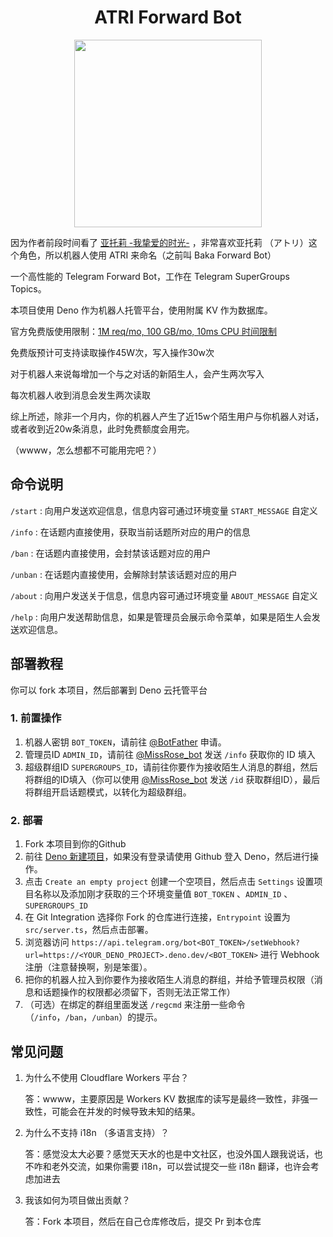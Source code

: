 <div align="center">
<h1>ATRI Forward Bot</h1>
<img src="https://lain.bgm.tv/r/400/pic/cover/l/46/f8/297264_Llz6w.jpg" alt="" height="300">
</div>

因为作者前段时间看了 [亚托莉 -我挚爱的时光-](https://bangumi.tv/subject/297264) ，非常喜欢亚托莉 （アトリ）这个角色，所以机器人使用 ATRI 来命名（之前叫 Baka Forward Bot）

一个高性能的 Telegram Forward Bot，工作在 Telegram SuperGroups Topics。

本项目使用 Deno 作为机器人托管平台，使用附属 KV 作为数据库。

官方免费版使用限制：[1M req/mo, 100 GB/mo, 10ms CPU 时间限制](https://deno.com/deploy/pricing)

免费版预计可支持读取操作45W次，写入操作30w次

对于机器人来说每增加一个与之对话的新陌生人，会产生两次写入

每次机器人收到消息会发生两次读取

综上所述，除非一个月内，你的机器人产生了近15w个陌生用户与你机器人对话，或者收到近20w条消息，此时免费额度会用完。

（wwww，怎么想都不可能用完吧？）

## 命令说明

`/start` : 向用户发送欢迎信息，信息内容可通过环境变量 `START_MESSAGE` 自定义

`/info` : 在话题内直接使用，获取当前话题所对应的用户的信息

`/ban` : 在话题内直接使用，会封禁该话题对应的用户

`/unban` : 在话题内直接使用，会解除封禁该话题对应的用户

`/about` : 向用户发送关于信息，信息内容可通过环境变量 `ABOUT_MESSAGE` 自定义

`/help` : 向用户发送帮助信息，如果是管理员会展示命令菜单，如果是陌生人会发送欢迎信息。

## 部署教程

你可以 fork 本项目，然后部署到 Deno 云托管平台

### 1. 前置操作

1. 机器人密钥 `BOT_TOKEN`，请前往 [@BotFather](https://t.me/BotFather) 申请。
2. 管理员ID `ADMIN_ID`，请前往 [@MissRose_bot](https://t.me/MissRose_bot) 发送 `/info` 获取你的 ID 填入
3. 超级群组ID `SUPERGROUPS_ID`，请前往你要作为接收陌生人消息的群组，然后将群组的ID填入（你可以使用 [@MissRose_bot](https://t.me/MissRose_bot) 发送 `/id` 获取群组ID），最后将群组开启话题模式，以转化为超级群组。

### 2. 部署

1. Fork 本项目到你的Github
2. 前往 [Deno 新建项目](https://dash.deno.com/new)，如果没有登录请使用 Github 登入 Deno，然后进行操作。
3. 点击 `Create an empty project` 创建一个空项目，然后点击 `Settings` 设置项目名称以及添加刚才获取的三个环境变量值 `BOT_TOKEN` 、`ADMIN_ID` 、`SUPERGROUPS_ID`
4. 在 Git Integration 选择你 Fork 的仓库进行连接，`Entrypoint` 设置为 `src/server.ts`，然后点击部署。
4. 浏览器访问 `https://api.telegram.org/bot<BOT_TOKEN>/setWebhook?url=https://<YOUR_DENO_PROJECT>.deno.dev/<BOT_TOKEN>` 进行 Webhook 注册（注意替换啊，别是笨蛋）。
5. 把你的机器人拉入到你要作为接收陌生人消息的群组，并给予管理员权限（消息和话题操作的权限都必须留下，否则无法正常工作）
6. （可选）在绑定的群组里面发送 `/regcmd` 来注册一些命令（`/info`，`/ban`，`/unban`）的提示。

## 常见问题

1. 为什么不使用 Cloudflare Workers 平台？

    答：wwww，主要原因是 Workers KV 数据库的读写是最终一致性，非强一致性，可能会在并发的时候导致未知的结果。

2. 为什么不支持 i18n （多语言支持）？

    答：感觉没太大必要？感觉天天水的也是中文社区，也没外国人跟我说话，也不咋和老外交流，如果你需要 i18n，可以尝试提交一些 i18n 翻译，也许会考虑加进去

3. 我该如何为项目做出贡献？

    答：Fork 本项目，然后在自己仓库修改后，提交 Pr 到本仓库